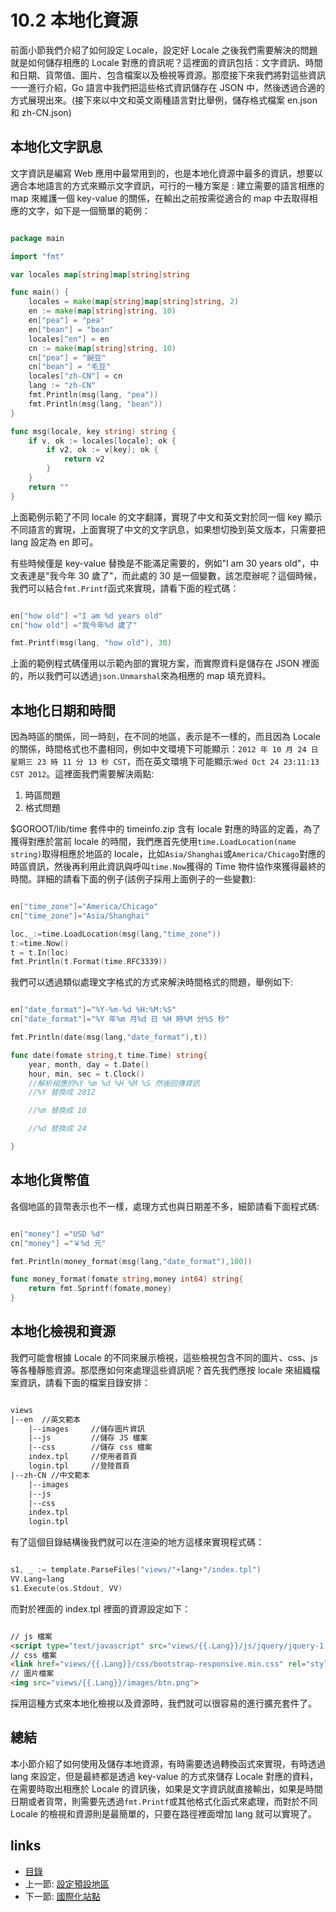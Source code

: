 <!-- {% raw %} -->
# 10.2 本地化資源
前面小節我們介紹了如何設定 Locale，設定好 Locale 之後我們需要解決的問題就是如何儲存相應的 Locale 對應的資訊呢？這裡面的資訊包括：文字資訊、時間和日期、貨幣值、圖片、包含檔案以及檢視等資源。那麼接下來我們將對這些資訊一一進行介紹，Go 語言中我們把這些格式資訊儲存在 JSON 中，然後透過合適的方式展現出來。(接下來以中文和英文兩種語言對比舉例，儲存格式檔案 en.json 和 zh-CN.json)
## 本地化文字訊息
文字資訊是編寫 Web 應用中最常用到的，也是本地化資源中最多的資訊，想要以適合本地語言的方式來顯示文字資訊，可行的一種方案是 : 建立需要的語言相應的 map 來維護一個 key-value 的關係，在輸出之前按需從適合的 map 中去取得相應的文字，如下是一個簡單的範例：

```Go

package main

import "fmt"

var locales map[string]map[string]string

func main() {
	locales = make(map[string]map[string]string, 2)
	en := make(map[string]string, 10)
	en["pea"] = "pea"
	en["bean"] = "bean"
	locales["en"] = en
	cn := make(map[string]string, 10)
	cn["pea"] = "豌豆"
	cn["bean"] = "毛豆"
	locales["zh-CN"] = cn
	lang := "zh-CN"
	fmt.Println(msg(lang, "pea"))
	fmt.Println(msg(lang, "bean"))
}

func msg(locale, key string) string {
	if v, ok := locales[locale]; ok {
		if v2, ok := v[key]; ok {
			return v2
		}
	}
	return ""
}
```

上面範例示範了不同 locale 的文字翻譯，實現了中文和英文對於同一個 key 顯示不同語言的實現，上面實現了中文的文字訊息，如果想切換到英文版本，只需要把 lang 設定為 en 即可。

有些時候僅是 key-value 替換是不能滿足需要的，例如"I am 30 years old"，中文表達是"我今年 30 歲了"，而此處的 30 是一個變數，該怎麼辦呢？這個時候，我們可以結合`fmt.Printf`函式來實現，請看下面的程式碼：

```Go

en["how old"] ="I am %d years old"
cn["how old"] ="我今年%d 歲了"

fmt.Printf(msg(lang, "how old"), 30)
```
上面的範例程式碼僅用以示範內部的實現方案，而實際資料是儲存在 JSON 裡面的，所以我們可以透過`json.Unmarshal`來為相應的 map 填充資料。

## 本地化日期和時間
因為時區的關係，同一時刻，在不同的地區，表示是不一樣的，而且因為 Locale 的關係，時間格式也不盡相同，例如中文環境下可能顯示：`2012 年 10 月 24 日 星期三 23 時 11 分 13 秒 CST`，而在英文環境下可能顯示:`Wed Oct 24 23:11:13 CST 2012`。這裡面我們需要解決兩點:

1. 時區問題
2. 格式問題

$GOROOT/lib/time 套件中的 timeinfo.zip 含有 locale 對應的時區的定義，為了獲得對應於當前 locale 的時間，我們應首先使用`time.LoadLocation(name string)`取得相應於地區的 locale，比如`Asia/Shanghai`或`America/Chicago`對應的時區資訊，然後再利用此資訊與呼叫`time.Now`獲得的 Time 物件協作來獲得最終的時間。詳細的請看下面的例子(該例子採用上面例子的一些變數):

```Go

en["time_zone"]="America/Chicago"
cn["time_zone"]="Asia/Shanghai"

loc,_:=time.LoadLocation(msg(lang,"time_zone"))
t:=time.Now()
t = t.In(loc)
fmt.Println(t.Format(time.RFC3339))
```

我們可以透過類似處理文字格式的方式來解決時間格式的問題，舉例如下:

```Go

en["date_format"]="%Y-%m-%d %H:%M:%S"
cn["date_format"]="%Y 年%m 月%d 日 %H 時%M 分%S 秒"

fmt.Println(date(msg(lang,"date_format"),t))

func date(fomate string,t time.Time) string{
	year, month, day = t.Date()
	hour, min, sec = t.Clock()
	//解析相應的%Y %m %d %H %M %S 然後回傳資訊
	//%Y 替換成 2012

	//%m 替換成 10

	//%d 替換成 24

}
```

## 本地化貨幣值
各個地區的貨幣表示也不一樣，處理方式也與日期差不多，細節請看下面程式碼:

```Go

en["money"] ="USD %d"
cn["money"] ="￥%d 元"

fmt.Println(money_format(msg(lang,"date_format"),100))

func money_format(fomate string,money int64) string{
	return fmt.Sprintf(fomate,money)
}
```

## 本地化檢視和資源
我們可能會根據 Locale 的不同來展示檢視，這些檢視包含不同的圖片、css、js 等各種靜態資源。那麼應如何來處理這些資訊呢？首先我們應按 locale 來組織檔案資訊，請看下面的檔案目錄安排：
```html

views
|--en  //英文範本
	|--images     //儲存圖片資訊
	|--js         //儲存 JS 檔案
	|--css        //儲存 css 檔案
	index.tpl     //使用者首頁
	login.tpl     //登陸首頁
|--zh-CN //中文範本
	|--images
	|--js
	|--css
	index.tpl
	login.tpl
```

有了這個目錄結構後我們就可以在渲染的地方這樣來實現程式碼：

```Go

s1, _ := template.ParseFiles("views/"+lang+"/index.tpl")
VV.Lang=lang
s1.Execute(os.Stdout, VV)
```
而對於裡面的 index.tpl 裡面的資源設定如下：
```html

// js 檔案
<script type="text/javascript" src="views/{{.Lang}}/js/jquery/jquery-1.8.0.min.js"></script>
// css 檔案
<link href="views/{{.Lang}}/css/bootstrap-responsive.min.css" rel="stylesheet">
// 圖片檔案
<img src="views/{{.Lang}}/images/btn.png">
```
採用這種方式來本地化檢視以及資源時，我們就可以很容易的進行擴充套件了。

## 總結
本小節介紹了如何使用及儲存本地資源，有時需要透過轉換函式來實現，有時透過 lang 來設定，但是最終都是透過 key-value 的方式來儲存 Locale 對應的資料，在需要時取出相應於 Locale 的資訊後，如果是文字資訊就直接輸出，如果是時間日期或者貨幣，則需要先透過`fmt.Printf`或其他格式化函式來處理，而對於不同 Locale 的檢視和資源則是最簡單的，只要在路徑裡面增加 lang 就可以實現了。

## links
  * [目錄](preface.md)
  * 上一節: [設定預設地區](10.1.md)
  * 下一節: [國際化站點](10.3.md)
<!-- {% endraw %} -->
